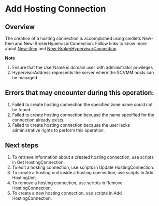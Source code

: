 # Add Hosting Connection
## Overview
The creation of a hosting connection is accomplished using cmdlets New-Item and New-BrokerHypervisorConnection.
Follow links to know more about [New-Item](https://developer-docs.citrix.com/en-us/citrix-virtual-apps-desktops-sdk/current-release/HostService/about_HypHostSnapIn.html) and [New-BrokerHypervisorConnection](https://developer-docs.citrix.com/en-us/citrix-virtual-apps-desktops-sdk/current-release/Broker/New-BrokerHypervisorConnection).

**Note**
1. Ensure that the UserName is domain user with administrator privileges
2. HypervisorAddress represents the server where the SCVMM hosts can be managed

## Errors that may encounter during this operation:
1. Failed to create hosting connection the specified zone name could not be found.
2. Failed to create hosting connection becuase the name specified for the connection already exists.
3. Failed to create hosting connection because the user lacks administrative rights to perform this operation.

## Next steps
1. To retrieve information about a created hosting connection, use scripts in Get HostingConnection.
2. To edit a hosting connection, use scripts in Update HostingConnection. 
3. To create a hosting unit inside a hosting connection, use scripts in Add HostingUnit.
4. To remove a hosting connection, use scripts in Remove HostingConnection.
5. To create a new hosting connection, use scripts in Add HostingConnection.